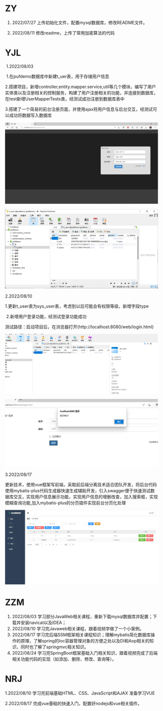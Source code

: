 # ZY
1. 2022/07/27
上传初始化文件，配置mysql数据库，修改README文件。

2.  2022/08/11 
修改readme，上传了常用加密算法的代码

# YJL

​	1.2022/08/03

​		1.在pufdemo数据库中新建t_uer表，用于存储用户信息

​		2.搭建项目，新增controller,entity.mapper.service,util等几个模块，编写了用户实体类以及注册相关的控制服务，构建了用户注册相关的功能，并连接到数据库，在test新增UserMapperTests类，经测试成功注册到数据库表中

​		3.搭建了一个简易的前台注册页面，并使用ajax将用户信息与后台交互，经测试可以成功将数据写入数据库

![1](./imgs/1.png)

![2](./imgs/2.png)

2.2022/08/10

​	1.更新t_user表为sys_user表，考虑到以后可能会有权限等级，新增字段type

​	2.新增用户登录功能，经测试登录功能成功

​		测试路径：启动项目后，在浏览器打开(http://localhost:8080/web/login.html)

![](./imgs/3.jpg)

![](./imgs/4.jpg)

3.2022/08/17

​	更新技术，使用vue框架写前端，采取前后端分离技术适合团队开发，将后台代码使用mybatis-plus代码生成器快速生成辅助开发，引入swagger便于快速测试数据库交互，实现用户信息展示功能，实现用户信息的增删改查，加入搜索框，实现模糊查询功能,加入mybatis-plus的分页插件实现前台分页化处理

![](./imgs/5.jpg)

# ZZM
1. 2022/08/03 
学习部分JavaWeb相关课程，重新下载mysql数据库并配置；下载并安装navicat以及IDEA；
2. 2022/08/10 学习完Javaweb相关课程，跟着视频学做了一个小案例。
3. 2022/08/17 学习完后端SSM框架相关课程知识；理解mybatis简化数据库操作的原理，了解spring的Ioc容器管理对象的方便之处以及DI和Aop相关的知识，同时也了解了springmvc相关知识。
4. 2022/08/24 学习完SpringBoot框架基础入门相关知识，跟着视频完成了后端相关功能代码的实现（如添加、删除、修改、查询等）。

# NRJ
1.2022/08/10
 学习完前端基础HTML、CSS、JavaScript和AJAX 准备学习VUE
 
2.2022/08/17
  完成vue基础的快速入门，配置好nodejs和vue相关插件。



